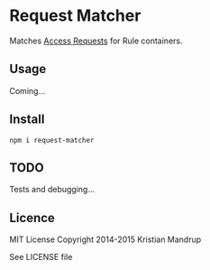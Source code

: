 # Request Matcher

Matches [Access Requests](https://github.com/kristianmandrup/access-request) for Rule containers.

## Usage

Coming...

## Install

`npm i request-matcher`

## TODO

Tests and debugging...

## Licence

MIT License
Copyright 2014-2015 Kristian Mandrup

See LICENSE file